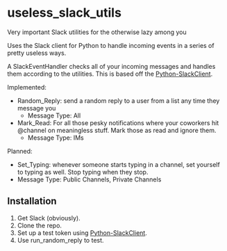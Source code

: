 # useless_slack_utils
Very important Slack utilities for the otherwise lazy among you

Uses the Slack client for Python to handle incoming events in a series of pretty useless ways.

A SlackEventHandler checks all of your incoming messages and handles them according to the utilities. This is based off the [Python-SlackClient](https://slackapi.github.io/python-slackclient/index.html).

Implemented:
  - Random_Reply: send a random reply to a user from a list any time they message you
    - Message Type: All
  - Mark_Read: For all those pesky notifications where your coworkers hit @channel on meaningless stuff. Mark those as read and ignore them.
    - Message Type: IMs
  
Planned:
  - Set_Typing: whenever someone starts typing in a channel, set yourself to typing as well. Stop typing when they stop.
  - Message Type: Public Channels, Private Channels

## Installation

1. Get Slack (obviously).
2. Clone the repo.
3. Set up a test token using [Python-SlackClient](https://slackapi.github.io/python-slackclient/auth.html#test-tokens).
4. Use run_random_reply to test.
